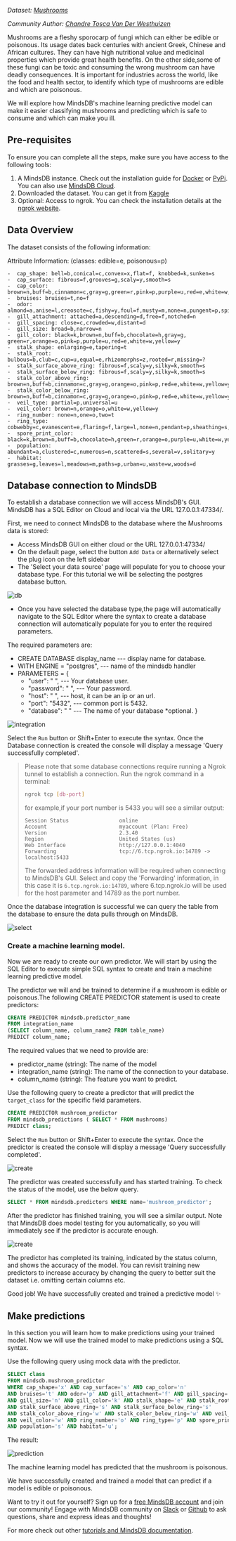 *Dataset: [Mushrooms](https://www.kaggle.com/uciml/mushroom-classification)*

*Community Author: [Chandre Tosca Van Der Westhuizen](https://github.com/chandrevdw31)*

Mushrooms are a fleshy sporocarp of fungi which can either be edible or poisonous. Its usage dates back centuries with ancient Greek, Chinese and African cultures. They can have high nutritional value and medicinal properties which provide great health benefits. On the other side,some of these fungi can be toxic and consuming the wrong mushroom can have deadly consequences. It is important for industries across the world, like the food and health sector, to identify which type of mushrooms are edible and which are poisonous.

We will explore how MindsDB's machine learning predictive model can make it easier classifying mushrooms and predicting which is safe to consume and which can make you ill.

## Pre-requisites

To ensure you can complete all the steps, make sure you have access to the following tools:

1. A MindsDB instance. Check out the installation guide for [Docker](https://docs.mindsdb.com/setup/self-hosted/docker/) or [PyPi](https://docs.mindsdb.com/setup/self-hosted/pip/windows/). You can also use [MindsDB Cloud](https://docs.mindsdb.com/setup/cloud/).
2. Downloaded the dataset. You can get it from [Kaggle](https://www.kaggle.com/uciml/mushroom-classification)
3. Optional: Access to ngrok. You can check the installation details at the [ngrok website](https://ngrok.com/).

## Data Overview

The dataset consists of the following information:

Attribute Information: (classes: edible=e, poisonous=p)

    -  cap_shape: bell=b,conical=c,convex=x,flat=f, knobbed=k,sunken=s
    -  cap_surface: fibrous=f,grooves=g,scaly=y,smooth=s
    -  cap_color: brown=n,buff=b,cinnamon=c,gray=g,green=r,pink=p,purple=u,red=e,white=w,yellow=y
    -  bruises: bruises=t,no=f
    -  odor: almond=a,anise=l,creosote=c,fishy=y,foul=f,musty=m,none=n,pungent=p,spicy=s
    -  gill_attachment: attached=a,descending=d,free=f,notched=n
    -  gill_spacing: close=c,crowded=w,distant=d
    -  gill_size: broad=b,narrow=n
    -  gill_color: black=k,brown=n,buff=b,chocolate=h,gray=g, green=r,orange=o,pink=p,purple=u,red=e,white=w,yellow=y
    -  stalk_shape: enlarging=e,tapering=t
    -  stalk_root: bulbous=b,club=c,cup=u,equal=e,rhizomorphs=z,rooted=r,missing=?
    -  stalk_surface_above_ring: fibrous=f,scaly=y,silky=k,smooth=s
    -  stalk_surface_below_ring: fibrous=f,scaly=y,silky=k,smooth=s
    -  stalk_color_above_ring: brown=n,buff=b,cinnamon=c,gray=g,orange=o,pink=p,red=e,white=w,yellow=y
    -  stalk_color_below_ring: brown=n,buff=b,cinnamon=c,gray=g,orange=o,pink=p,red=e,white=w,yellow=y
    -  veil_type: partial=p,universal=u
    -  veil_color: brown=n,orange=o,white=w,yellow=y
    -  ring_number: none=n,one=o,two=t
    -  ring_type: cobwebby=c,evanescent=e,flaring=f,large=l,none=n,pendant=p,sheathing=s,zone=z
    -  spore_print_color: black=k,brown=n,buff=b,chocolate=h,green=r,orange=o,purple=u,white=w,yellow=y
    -  population: abundant=a,clustered=c,numerous=n,scattered=s,several=v,solitary=y
    -  habitat: grasses=g,leaves=l,meadows=m,paths=p,urban=u,waste=w,woods=d

## Database connection to MindsDB

To establish a database connection we will access MindsDB's GUI. MindsDB has a SQL Editor on Cloud and local via the URL 127.0.0.1:47334/.

First, we need to connect MindsDB to the database where the Mushrooms data is stored:

- Access MindsDB GUI on either cloud or the URL 127.0.0.1:47334/
- On the default page, select the button `Add Data` or alternatively select the plug icon on the left sidebar
- The 'Select your data source' page will populate for you to choose your database type. For this tutorial we will be selecting the postgres database button.

![db](/assets/sql/tutorials/Mushrooms/database.png)

- Once you have selected the database type,the page will automatically navigate to the SQL Editor where the syntax to create a database connection will automatically populate for you to enter the required parameters.


The required parameters are:

- CREATE DATABASE display_name  --- display name for database. 
- WITH ENGINE = "postgres",     --- name of the mindsdb handler 
- PARAMETERS = {
    - "user": " ",              --- Your database user.
    - "password": " ",          --- Your password.
    - "host": " ",              --- host, it can be an ip or an url. 
    - "port": "5432",           --- common port is 5432.
    - "database": " "           --- The name of your database *optional.
}

![integration](/assets/sql/tutorials/Mushrooms/dbintegration.png)

Select the `Run` button or Shift+Enter to execute the syntax. Once the Database connection is created the console will display a message 'Query successfully completed'.
​
> Please note that some database connections require running a Ngrok tunnel to establish a connection.
> Run the ngrok command in a terminal:
> ```bash
> ngrok tcp [db-port]
> ```
> for example,if your port number is 5433 you will see a similar output:
> ```console
> Session Status                online
> Account                       myaccount (Plan: Free)
> Version                       2.3.40
> Region                        United States (us)
> Web Interface                 http://127.0.0.1:4040
> Forwarding                    tcp://6.tcp.ngrok.io:14789 -> localhost:5433
> ```
> The forwarded address information will be required when connecting to MindsDB's GUI. Select and copy the 'Forwarding' information, in this case it is `6.tcp.ngrok.io:14789`, where 6.tcp.ngrok.io will be used for the host parameter and 14789 as the port number.

Once the database integration is successful we can query the table from the database to ensure the data pulls through on MindsDB.

![select](/assets/sql/tutorials/Mushrooms/mushroomsselect.png)


### Create a machine learning model.

Now we are ready to create our own predictor. We will start by using the SQL Editor to execute simple SQL syntax to create and train a machine learning predictive model.

The predictor we will and be trained to determine if a mushroom is edible or poisonous.The following CREATE PREDICTOR statement is used to create predictors:

```sql
CREATE PREDICTOR mindsdb.predictor_name
FROM integration_name
(SELECT column_name, column_name2 FROM table_name)
PREDICT column_name;
```
The required values that we need to provide are:
​
- predictor_name (string): The name of the model
- integration_name (string): The name of the connection to your database.
- column_name (string): The feature you want to predict.

Use the following query to create a predictor that will predict the `target_class` for the specific field parameters.

```sql
CREATE PREDICTOR mushroom_predictor
FROM mindsdb_predictions ( SELECT * FROM mushrooms)
PREDICT class;
```

Select the `Run` button or Shift+Enter to execute the syntax. Once the predictor is created the console will display a message 'Query successfully completed'.

![create](/assets/sql/tutorials/Mushrooms/create.png)

The predictor was created successfully and has started training. To check the status of the model, use the below query.

```sql
SELECT * FROM mindsdb.predictors WHERE name='mushroom_predictor';
```

After the predictor has finished training, you will see a similar output. Note that MindsDB does model testing for you automatically, so you will immediately see if the predictor is accurate enough.

![create](/assets/sql/tutorials/Mushrooms/statuscheck.png)

The predictor has completed its training, indicated by the status column, and shows the accuracy of the model.
You can revisit training new predictors to increase accuracy by changing the query to better suit the dataset i.e. omitting certain columns etc.

Good job! We have successfully created and trained a predictive model ✨

## Make predictions

In this section you will learn how to make predictions using your trained model.
Now we will use the trained model to make predictions using a SQL syntax.

Use the following query using mock data with the predictor.

```sql
SELECT class
FROM mindsdb.mushroom_predictor
WHERE cap_shape='x' AND cap_surface='s' AND cap_color='n' 
AND bruises='t' AND odor='p' AND gill_attachment='f' AND gill_spacing='c' 
AND gill_size='n' AND gill_color='k' AND stalk_shape='e' AND stalk_root='e' 
AND stalk_surface_above_ring='s' AND stalk_surface_below_ring='s' 
AND stalk_color_above_ring='w' AND stalk_color_below_ring='w' AND veil_type='p' 
AND veil_color='w' AND ring_number='o' AND ring_type='p' AND spore_print_color='k' 
AND population='s' AND habitat='u';
```

The result:

![prediction](/assets/sql/tutorials/Mushrooms/prediction.png)

The machine learning model has predicted that the mushroom is poisonous.

We have successfully created and trained a model that can predict if a model is edible or poisonous.

Want to try it out for yourself? Sign up for a [free MindsDB account](https://cloud.mindsdb.com/signup?utm_medium=community&utm_source=ext.%20blogs&utm_campaign=blog-crop-detection) and join our community!
Engage with MindsDB community on [Slack](https://join.slack.com/t/mindsdbcommunity/shared_invite/zt-o8mrmx3l-5ai~5H66s6wlxFfBMVI6wQ) or [Github](https://github.com/mindsdb/mindsdb/discussions) to ask questions, share and express ideas and thoughts!

For more check out other [tutorials and MindsDB documentation](https://docs.mindsdb.com/).

